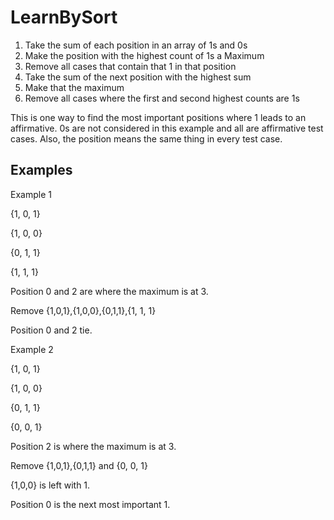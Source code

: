 # LearnBySort
1. Take the sum of each position in an array of 1s and 0s
2. Make the position with the highest count of 1s a Maximum
3. Remove all cases that contain that 1 in that position
4. Take the sum of the next position with the highest sum
5. Make that the maximum
6. Remove all cases where the first and second highest counts are 1s


This is one way to find the most important positions where 1 leads to an affirmative. 0s are not considered in this example and
all are affirmative test cases. Also, the position means the same thing in every test case.

## Examples

Example 1

{1, 0, 1}

{1, 0, 0}

{0, 1, 1}

{1, 1, 1}

Position 0 and 2 are where the maximum is at 3.

Remove {1,0,1},{1,0,0},{0,1,1},{1, 1, 1}

Position 0 and 2 tie.

Example 2

{1, 0, 1}

{1, 0, 0}

{0, 1, 1}

{0, 0, 1}

Position 2 is where the maximum is at 3.

Remove {1,0,1},{0,1,1} and {0, 0, 1}

{1,0,0} is left with 1.

Position 0 is the next most important 1.
